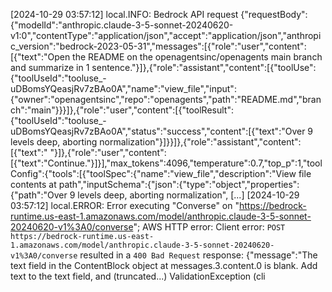 [2024-10-29 03:57:12] local.INFO: Bedrock API request {"requestBody":{"modelId":"anthropic.claude-3-5-sonnet-20240620-v1:0","contentType":"application/json","accept":"application/json","anthropic_version":"bedrock-2023-05-31","messages":[{"role":"user","content":[{"text":"Open the README on the openagentsinc/openagents main branch and summarize in 1 sentence."}]},{"role":"assistant","content":[{"toolUse":{"toolUseId":"tooluse_-uDBomsYQeasjRv7zBAo0A","name":"view_file","input":{"owner":"openagentsinc","repo":"openagents","path":"README.md","branch":"main"}}}]},{"role":"user","content":[{"toolResult":{"toolUseId":"tooluse_-uDBomsYQeasjRv7zBAo0A","status":"success","content":[{"text":"Over 9 levels deep, aborting normalization"}]}}]},{"role":"assistant","content":[{"text":" "}]},{"role":"user","content":[{"text":"Continue."}]}],"max_tokens":4096,"temperature":0.7,"top_p":1,"toolConfig":{"tools":[{"toolSpec":{"name":"view_file","description":"View file contents at path","inputSchema":{"json":{"type":"object","properties":{"path":"Over 9 levels deep, aborting normalization", [...]
[2024-10-29 03:57:12] local.ERROR: Error executing "Converse" on "https://bedrock-runtime.us-east-1.amazonaws.com/model/anthropic.claude-3-5-sonnet-20240620-v1%3A0/converse"; AWS HTTP error: Client error: `POST https://bedrock-runtime.us-east-1.amazonaws.com/model/anthropic.claude-3-5-sonnet-20240620-v1%3A0/converse` resulted in a `400 Bad Request` response:
{"message":"The text field in the ContentBlock object at messages.3.content.0 is blank. Add text to the text field, and  (truncated...)
 ValidationException (cli

